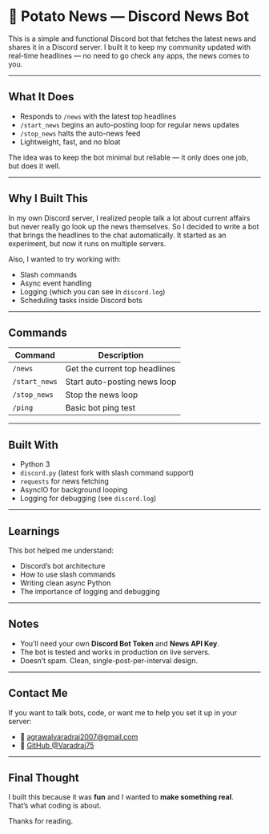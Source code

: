 # 📰 Potato News — Discord News Bot

This is a simple and functional Discord bot that fetches the latest news and shares it in a Discord server. I built it to keep my community updated with real-time headlines — no need to go check any apps, the news comes to you.

---

##  What It Does

- Responds to `/news` with the latest top headlines
- `/start_news` begins an auto-posting loop for regular news updates
- `/stop_news` halts the auto-news feed
- Lightweight, fast, and no bloat

The idea was to keep the bot minimal but reliable — it only does one job, but does it well.

---

##  Why I Built This

In my own Discord server, I realized people talk a lot about current affairs but never really go look up the news themselves. So I decided to write a bot that brings the headlines to the chat automatically. It started as an experiment, but now it runs on multiple servers.

Also, I wanted to try working with:
- Slash commands
- Async event handling
- Logging (which you can see in `discord.log`)
- Scheduling tasks inside Discord bots

---

##  Commands

| Command         | Description                   |
|----------------|-------------------------------|
| `/news`         | Get the current top headlines |
| `/start_news`   | Start auto-posting news loop  |
| `/stop_news`    | Stop the news loop            |
| `/ping`         | Basic bot ping test           |

---

##  Built With

- Python 3
- `discord.py` (latest fork with slash command support)
- `requests` for news fetching
- AsyncIO for background looping
- Logging for debugging (see `discord.log`)

---

##  Learnings

This bot helped me understand:
- Discord’s bot architecture
- How to use slash commands
- Writing clean async Python
- The importance of logging and debugging

---

##  Notes

- You’ll need your own **Discord Bot Token** and **News API Key**.
- The bot is tested and works in production on live servers.
- Doesn’t spam. Clean, single-post-per-interval design.

---

##  Contact Me

If you want to talk bots, code, or want me to help you set it up in your server:

- 📧 agrawalvaradraj2007@gmail.com  
- 🐙 [GitHub @Varadraj75](https://github.com/Varadraj75)

---

##  Final Thought

I built this because it was **fun** and I wanted to **make something real**.  
That’s what coding is about.

Thanks for reading.
